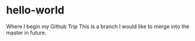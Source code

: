 # hello-world
Where I begin my Github Trip
This is a branch I would like to merge into the master in future.

